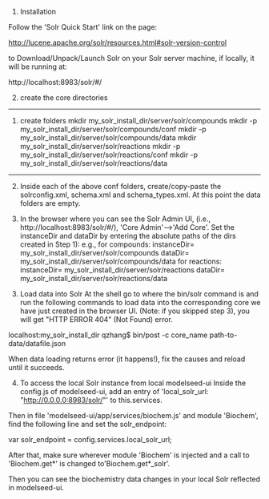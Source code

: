 1. Installation

Follow the 'Solr Quick Start' link on the page:

http://lucene.apache.org/solr/resources.html#solr-version-control

to Download/Unpack/Launch Solr on your Solr server machine, if locally, it will be running at:

http://localhost:8983/solr/#/

2. create the core directories
-------------------------------------------------------------------------
1) create folders
mkdir my_solr_install_dir/server/solr/compounds
mkdir -p my_solr_install_dir/server/solr/compounds/conf
mkdir -p my_solr_install_dir/server/solr/compounds/data
mkdir my_solr_install_dir/server/solr/reactions
mkdir -p my_solr_install_dir/server/solr/reactions/conf
mkdir -p my_solr_install_dir/server/solr/reactions/data

-------------------------------------------------------------------------

2) Inside each of the above conf folders, create/copy-paste the solrconfig.xml, schema.xml 
and schema_types.xml.
At this point the data folders are empty.

3) In the browser where you can see the Solr Admin UI, (i.e., http://localhost:8983/solr/#/), 
'Core Admin'-->'Add Core'. Set the instanceDir and dataDir by entering the absolute paths of the dirs created in Step 1):
e.g., for compounds:
        instanceDir= my_solr_install_dir/server/solr/compounds
        dataDir= my_solr_install_dir/server/solr/compounds/data
      for reactions:
        instanceDir= my_solr_install_dir/server/solr/reactions
        dataDir= my_solr_install_dir/server/solr/reactions/data

3. Load data into Solr
At the shell go to where the bin/solr command is and run the following commands to load data
into the corresponding core we have just created in the browser UI. (Note: if you skipped step 3), you will get "HTTP ERROR 404" (Not Found) error.

localhost:my_solr_install_dir qzhang$ bin/post -c core_name path-to-data/datafile.json

When data loading returns error (it happens!), fix the causes and reload until it succeeds.

4. To access the local Solr instance from local modelseed-ui
Inside the config.js of modelseed-ui, add an entry of 'local_solr_url: "http://0.0.0.0:8983/solr/"' to this.services.

Then in file 'modelseed-ui/app/services/biochem.js' and module 'Biochem', find the following line and set the solr_endpoint:

var solr_endpoint = config.services.local_solr_url;

After that, make sure wherever module 'Biochem' is injected and a call to 'Biochem.get*' is changed to'Biochem.get*_solr'.

Then you can see the biochemistry data changes in your local Solr reflected in modelseed-ui.
